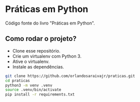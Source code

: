 # Práticas em Python

Código fonte do livro "Práticas em Python".


## Como rodar o projeto?

* Clone esse repositório.
* Crie um virtualenv com Python 3.
* Ative o virtualenv.
* Instale as dependências.


```bash
git clone https://github.com/orlandosaraivajr/praticas.git
cd praticas
python3 -m venv .venv
source .venv/bin/activate
pip install -r requirements.txt
```
